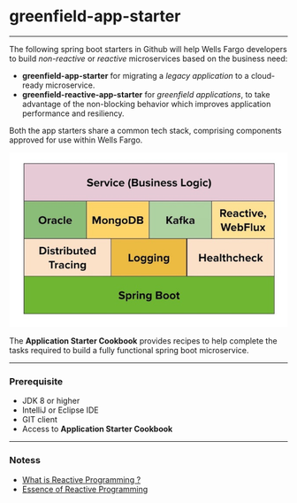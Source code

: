 
# **greenfield-app-starter**

---

The following spring boot starters in Github will help Wells Fargo developers to build _non-reactive_ or _reactive_ microservices based on the business need:
- **greenfield-app-starter** for migrating a _legacy application_ to a cloud-ready microservice.
- **greenfield-reactive-app-starter** for _greenfield applications_, to take advantage of the non-blocking behavior which improves application performance and resiliency.

Both the app starters share a common tech stack, comprising components approved for use within Wells Fargo.

![Application Tech Stack](tech-stack.jpg)


The **Application Starter Cookbook** provides recipes to help complete the tasks required to build a fully functional spring boot microservice.

---
### Prerequisite

- JDK 8 or higher
- IntelliJ or Eclipse IDE
- GIT client
- Access to **Application Starter Cookbook**

---
### Notess
- [What is Reactive Programming ?](https://blog.redelastic.com/what-is-reactive-programming-bc9fa7f4a7fc)
- [Essence of Reactive Programming](https://www.scnsoft.com/blog/java-reactive-programming)